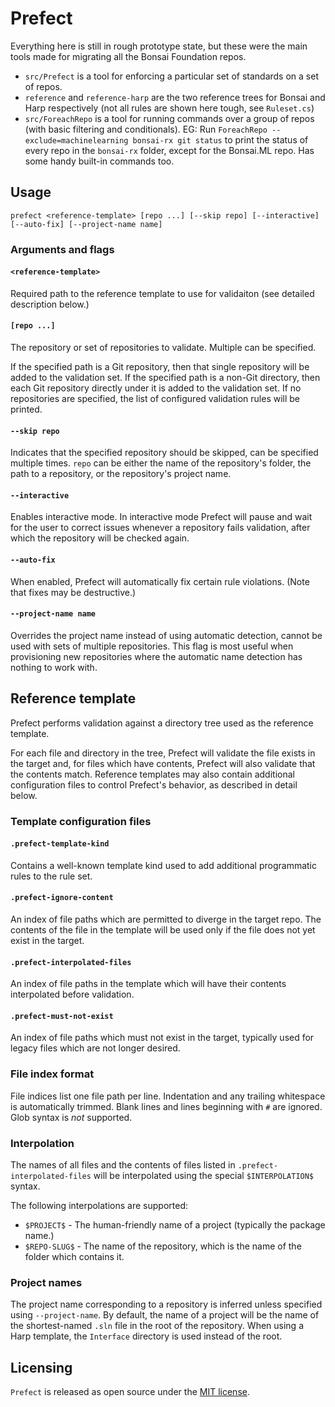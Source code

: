 # Prefect

Everything here is still in rough prototype state, but these were the main tools made for migrating all the Bonsai Foundation repos.

* `src/Prefect` is a tool for enforcing a particular set of standards on a set of repos.
* `reference` and `reference-harp` are the two reference trees for Bonsai and Harp respectively (not all rules are shown here tough, see `Ruleset.cs`)
* `src/ForeachRepo` is a tool for running commands over a group of repos (with basic filtering and conditionals). EG: Run `ForeachRepo --exclude=machinelearning bonsai-rx git status` to print the status of every repo in the `bonsai-rx` folder, except for the Bonsai.ML repo. Has some handy built-in commands too.

## Usage

```
prefect <reference-template> [repo ...] [--skip repo] [--interactive] [--auto-fix] [--project-name name]
```

### Arguments and flags

#### `<reference-template>`
Required path to the reference template to use for validaiton (see detailed description below.)

#### `[repo ...]`
The repository or set of repositories to validate. Multiple can be specified.

If the specified path is a Git repository, then that single repository will be added to the validation set. If the specified path is a non-Git directory, then each Git repository directly under it is added to the validation set. If no repositories are specified, the list of configured validation rules will be printed.

#### `--skip repo`
Indicates that the specified repository should be skipped, can be specified multiple times. `repo` can be either the name of the repository's folder, the path to a repository, or the repository's project name.

#### `--interactive`
Enables interactive mode. In interactive mode Prefect will pause and wait for the user to correct issues whenever a repository fails validation, after which the repository will be checked again.

#### `--auto-fix`
When enabled, Prefect will automatically fix certain rule violations. (Note that fixes may be destructive.)

#### `--project-name name`
Overrides the project name instead of using automatic detection, cannot be used with sets of multiple repositories. This flag is most useful when provisioning new repositories where the automatic name detection has nothing to work with.

## Reference template

Prefect performs validation against a directory tree used as the reference template.

For each file and directory in the tree, Prefect will validate the file exists in the target and, for files which have contents, Prefect will also validate that the contents match. Reference templates may also contain additional configuration files to control Prefect's behavior, as described in detail below.

### Template configuration files

#### `.prefect-template-kind`
Contains a well-known template kind used to add additional programmatic rules to the rule set.

#### `.prefect-ignore-content`
An index of file paths which are permitted to diverge in the target repo. The contents of the file in the template will be used only if the file does not yet exist in the target.

#### `.prefect-interpolated-files`
An index of file paths in the template which will have their contents interpolated before validation.

#### `.prefect-must-not-exist`
An index of file paths which must not exist in the target, typically used for legacy files which are not longer desired.

### File index format

File indices list one file path per line. Indentation and any trailing whitespace is automatically trimmed. Blank lines and lines beginning with `#` are ignored. Glob syntax is *not* supported.

### Interpolation
The names of all files and the contents of files listed in `.prefect-interpolated-files` will be interpolated using the special `$INTERPOLATION$` syntax.

The following interpolations are supported:
  * `$PROJECT$` - The human-friendly name of a project (typically the package name.)
  * `$REPO-SLUG$` - The name of the repository, which is the name of the folder which contains it.

### Project names
The project name corresponding to a repository is inferred unless specified using `--project-name`. By default, the name of a project will be the name of the shortest-named `.sln` file in the root of the repository. When using a Harp template, the `Interface` directory is used instead of the root.

## Licensing

`Prefect` is released as open source under the [MIT license](https://licenses.nuget.org/MIT).